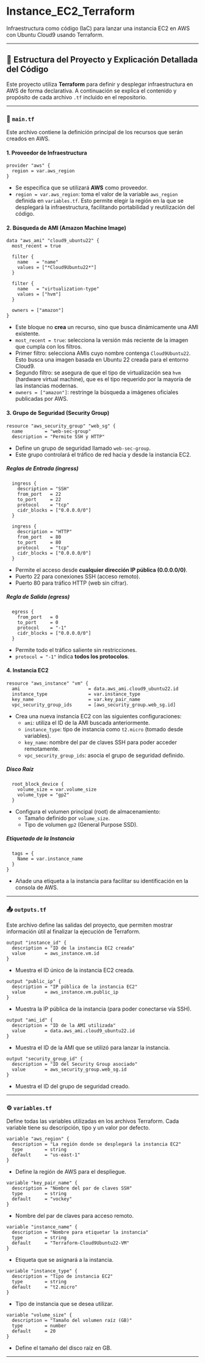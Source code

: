 # Instance_EC2_Terraform
Infraestructura como código (IaC) para lanzar una instancia EC2 en AWS con Ubuntu Cloud9 usando Terraform.


---

## 📁 Estructura del Proyecto y Explicación Detallada del Código

Este proyecto utiliza **Terraform** para definir y desplegar infraestructura en AWS de forma declarativa. A continuación se explica el contenido y propósito de cada archivo `.tf` incluido en el repositorio.

---

### 🔧 `main.tf`

Este archivo contiene la definición principal de los recursos que serán creados en AWS.

#### 1. **Proveedor de Infraestructura**

```hcl
provider "aws" {
  region = var.aws_region
}
```

- Se especifica que se utilizará **AWS** como proveedor.
- `region = var.aws_region`: toma el valor de la variable `aws_region` definida en `variables.tf`. Esto permite elegir la región en la que se desplegará la infraestructura, facilitando portabilidad y reutilización del código.

#### 2. **Búsqueda de AMI (Amazon Machine Image)**

```hcl
data "aws_ami" "cloud9_ubuntu22" {
  most_recent = true

  filter {
    name   = "name"
    values = ["*Cloud9Ubuntu22*"]
  }

  filter {
    name   = "virtualization-type"
    values = ["hvm"]
  }

  owners = ["amazon"]
}
```

- Este bloque no **crea** un recurso, sino que busca dinámicamente una AMI existente.
- `most_recent = true`: selecciona la versión más reciente de la imagen que cumpla con los filtros.
- Primer filtro: selecciona AMIs cuyo nombre contenga `Cloud9Ubuntu22`. Esto busca una imagen basada en Ubuntu 22 creada para el entorno Cloud9.
- Segundo filtro: se asegura de que el tipo de virtualización sea `hvm` (hardware virtual machine), que es el tipo requerido por la mayoría de las instancias modernas.
- `owners = ["amazon"]`: restringe la búsqueda a imágenes oficiales publicadas por AWS.

#### 3. **Grupo de Seguridad (Security Group)**

```hcl
resource "aws_security_group" "web_sg" {
  name        = "web-sec-group"
  description = "Permite SSH y HTTP"
```

- Define un grupo de seguridad llamado `web-sec-group`.
- Este grupo controlará el tráfico de red hacia y desde la instancia EC2.

##### Reglas de Entrada (ingress)

```hcl
  ingress {
    description = "SSH"
    from_port   = 22
    to_port     = 22
    protocol    = "tcp"
    cidr_blocks = ["0.0.0.0/0"]
  }

  ingress {
    description = "HTTP"
    from_port   = 80
    to_port     = 80
    protocol    = "tcp"
    cidr_blocks = ["0.0.0.0/0"]
  }
```

- Permite el acceso desde **cualquier dirección IP pública (0.0.0.0/0)**.
- Puerto 22 para conexiones SSH (acceso remoto).
- Puerto 80 para tráfico HTTP (web sin cifrar).

##### Regla de Salida (egress)

```hcl
  egress {
    from_port   = 0
    to_port     = 0
    protocol    = "-1"
    cidr_blocks = ["0.0.0.0/0"]
  }
```

- Permite todo el tráfico saliente sin restricciones.
- `protocol = "-1"` indica **todos los protocolos**.

#### 4. **Instancia EC2**

```hcl
resource "aws_instance" "vm" {
  ami                         = data.aws_ami.cloud9_ubuntu22.id
  instance_type               = var.instance_type
  key_name                    = var.key_pair_name
  vpc_security_group_ids      = [aws_security_group.web_sg.id]
```

- Crea una nueva instancia EC2 con las siguientes configuraciones:
  - `ami`: utiliza el ID de la AMI buscada anteriormente.
  - `instance_type`: tipo de instancia como `t2.micro` (tomado desde variables).
  - `key_name`: nombre del par de claves SSH para poder acceder remotamente.
  - `vpc_security_group_ids`: asocia el grupo de seguridad definido.

##### Disco Raíz

```hcl
  root_block_device {
    volume_size = var.volume_size
    volume_type = "gp2"
  }
```

- Configura el volumen principal (root) de almacenamiento:
  - Tamaño definido por `volume_size`.
  - Tipo de volumen `gp2` (General Purpose SSD).

##### Etiquetado de la Instancia

```hcl
  tags = {
    Name = var.instance_name
  }
}
```

- Añade una etiqueta a la instancia para facilitar su identificación en la consola de AWS.

---

### 📤 `outputs.tf`

Este archivo define las salidas del proyecto, que permiten mostrar información útil al finalizar la ejecución de Terraform.

```hcl
output "instance_id" {
  description = "ID de la instancia EC2 creada"
  value       = aws_instance.vm.id
}
```
- Muestra el ID único de la instancia EC2 creada.

```hcl
output "public_ip" {
  description = "IP pública de la instancia EC2"
  value       = aws_instance.vm.public_ip
}
```
- Muestra la IP pública de la instancia (para poder conectarse vía SSH).

```hcl
output "ami_id" {
  description = "ID de la AMI utilizada"
  value       = data.aws_ami.cloud9_ubuntu22.id
}
```
- Muestra el ID de la AMI que se utilizó para lanzar la instancia.

```hcl
output "security_group_id" {
  description = "ID del Security Group asociado"
  value       = aws_security_group.web_sg.id
}
```
- Muestra el ID del grupo de seguridad creado.

---

### ⚙️ `variables.tf`

Define todas las variables utilizadas en los archivos Terraform. Cada variable tiene su descripción, tipo y un valor por defecto.

```hcl
variable "aws_region" {
  description = "La región donde se desplegará la instancia EC2"
  type        = string
  default     = "us-east-1"
}
```
- Define la región de AWS para el despliegue.

```hcl
variable "key_pair_name" {
  description = "Nombre del par de claves SSH"
  type        = string
  default     = "vockey"
}
```
- Nombre del par de claves para acceso remoto.

```hcl
variable "instance_name" {
  description = "Nombre para etiquetar la instancia"
  type        = string
  default     = "Terraform-Cloud9Ubuntu22-VM"
}
```
- Etiqueta que se asignará a la instancia.

```hcl
variable "instance_type" {
  description = "Tipo de instancia EC2"
  type        = string
  default     = "t2.micro"
}
```
- Tipo de instancia que se desea utilizar.

```hcl
variable "volume_size" {
  description = "Tamaño del volumen raíz (GB)"
  type        = number
  default     = 20
}
```
- Define el tamaño del disco raíz en GB.

---
